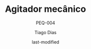 ---
title: Agitador mecânico
subtitle: PEQ-004
categories: 
    - Agitação
author: Tiago Dias
date: last-modified
date-format: DD/MM/YYYY
lang: pt-br
marca: Fisatom
modelo: 710
cidade: São Paulo
pais: Brasil
---